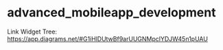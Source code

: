 # advanced_mobileapp_development

Link Widget Tree: https://app.diagrams.net/#G1iHlDUtwBf9arUUGNMpclYDJW45n1pUAU

